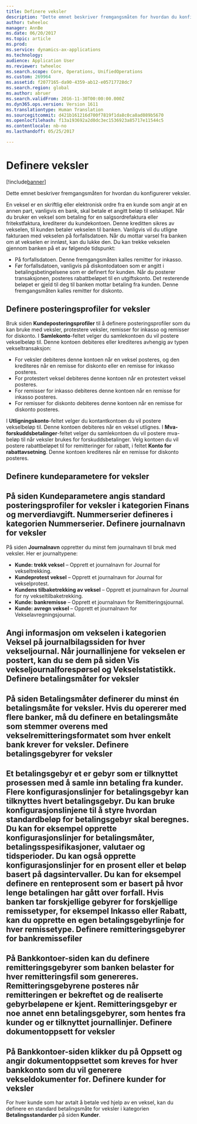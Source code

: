 ```yaml
---
title: Definere veksler
description: "Dette emnet beskriver fremgangsmåten for hvordan du konfigurerer veksler."
author: twheeloc
manager: AnnBe
ms.date: 06/20/2017
ms.topic: article
ms.prod: 
ms.service: dynamics-ax-applications
ms.technology: 
audience: Application User
ms.reviewer: twheeloc
ms.search.scope: Core, Operations, UnifiedOperations
ms.custom: 269964
ms.assetid: f2077165-da90-4359-ab12-e05717728dc7
ms.search.region: global
ms.author: abruer
ms.search.validFrom: 2016-11-30T00:00:00.000Z
ms.dyn365.ops.version: Version 1611
ms.translationtype: Human Translation
ms.sourcegitcommit: d421b161216d700f7819f1da8c0ca8ad089b5670
ms.openlocfilehash: f13a193692a2d0dc3ec1536923a85717e11544c5
ms.contentlocale: nb-no
ms.lasthandoff: 05/25/2017

---
```


# <a name="set-up-bills-of-exchange"></a>Definere veksler

[!include[banner](../includes/banner.md)]


Dette emnet beskriver fremgangsmåten for hvordan du konfigurerer veksler.

En veksel er en skriftlig eller elektronisk ordre fra en kunde som angir at en annen part, vanligvis en bank, skal betale et angitt beløp til selskapet. Når du bruker en veksel som betaling for en salgsordrefaktura eller fritekstfaktura, krediterer du kundekontoen. Denne kreditten sikres av vekselen, til kunden betaler vekselen til banken. Vanligvis vil du utligne fakturaen med vekselen på forfallsdatoen. Når du mottar varsel fra banken om at vekselen er innløst, kan du lukke den. Du kan trekke vekselen gjennom banken på et av følgende tidspunkt:

-   På forfallsdatoen. Denne fremgangsmåten kalles remitter for inkasso.
-   Før forfallsdatoen, vanligvis på diskontodatoen som er angitt i betalingsbetingelsene som er definert for kunden. Når du posterer transaksjonen, posteres rabattbeløpet til en utgiftskonto. Det resterende beløpet er gjeld til deg til banken mottar betaling fra kunden. Denne fremgangsmåten kalles remitter for diskonto.

## <a name="set-up-posting-profiles-for-bills-of-exchange"></a>Definere posteringsprofiler for veksler
Bruk siden **Kundeposteringsprofiler** til å definere posteringsprofiler som du kan bruke med veksler, protestere veksler, remisser for inkasso og remisser for diskonto. I **Samlekonto**-feltet velger du samlekontoen du vil postere vekselbeløp til. Denne kontoen debiteres eller krediteres avhengig av typen vekseltransaksjon:
-   For veksler debiteres denne kontoen når en veksel posteres, og den krediteres når en remisse for diskonto eller en remisse for inkasso posteres.
-   For protestert veksel debiteres denne kontoen når en protestert  veksel posteres.
-   For remisser for inkasso debiteres denne kontoen når en remisse for inkasso posteres.
-   For remisser for diskonto debiteres denne kontoen når en remisse for diskonto posteres.

I **Utligningskonto**-feltet velger du kontantkontoen du vil postere vekselbeløp til. Denne kontoen debiteres når en veksel utlignes. I **Mva-forskuddsbetalinger**-feltet velger du samlekontoen du vil postere mva-beløp til når veksler brukes for forskuddsbetalinger. Velg kontoen du vil postere rabattbeløpet til for remitteringer for rabatt, i feltet **Konto for rabattavsetning**. Denne kontoen krediteres når en remisse for diskonto posteres.

## <a name="set-up-accounts-receivable-parameters-for-bills-of-exchange"></a>Definere kundeparametere for veksler
På siden **Kundeparametere** angis standard posteringsprofiler for veksler i kategorien **Finans og merverdiavgift**. Nummerserier defineres i kategorien **Nummerserier**.
Definere journalnavn for veksler
------------------------------------------

På siden **Journalnavn** oppretter du minst fem journalnavn til bruk med veksler. Her er journaltypene:
-   **Kunde: trekk veksel** – Opprett et journalnavn for Journal for vekseltrekking.
-   **Kundeprotest veksel** – Opprett et journalnavn for Journal for vekselprotest.
-   **Kundens tilbaketrekking av veksel** – Opprett et journalnavn for Journal for ny vekseltilbaketrekking.
-   **Kunde: bankremisse** – Opprett et journalnavn for Remitteringsjournal.
-   **Kunde: avregn veksel** – Opprett et journalnavn for Vekselavregningsjournal.

Angi informasjon om vekselen i kategorien **Veksel** på journalbilagssiden for hver vekseljournal. Når journallinjene for vekselen er postert, kan du se dem på siden **Vis vekseljournalforespørsel** og **Vekselstatistikk**.
Definere betalingsmåter for veksler
-----------------------------------------------

På siden **Betalingsmåter** definerer du minst én betalingsmåte for veksler. Hvis du opererer med flere banker, må du definere en betalingsmåte som stemmer overens med vekselremitteringsformatet som hver enkelt bank krever for veksler.
Definere betalingsgebyrer for veksler
-----------------------------------------

Et betalingsgebyr et er gebyr som er tilknyttet prosessen med å samle inn betaling fra kunder. Flere konfigurasjonslinjer for betalingsgebyr kan tilknyttes hvert betalingsgebyr. Du kan bruke konfigurasjonslinjene til å styre hvordan standardbeløp for betalingsgebyr skal beregnes. Du kan for eksempel opprette konfigurasjonslinjer for betalingsmåter, betalingsspesifikasjoner, valutaer og tidsperioder. Du kan også opprette konfigurasjonslinjer for en prosent eller et beløp basert på dagsintervaller. Du kan for eksempel definere en renteprosent som er basert på hvor lenge betalingen har gått over forfall. Hvis banken tar forskjellige gebyrer for forskjellige remissetyper, for eksempel **Inkasso** eller **Rabatt**, kan du opprette en egen betalingsgebyrlinje for hver remissetype.
Definere remitteringsgebyrer for bankremissefiler
------------------------------------------------

På **Bankkontoer**-siden kan du definere remitteringsgebyrer som banken belaster for hver remitteringsfil som genereres. Remitteringsgebyrene posteres når remitteringen er bekreftet og de realiserte gebyrbeløpene er kjent. Remitteringsgebyr er noe annet enn betalingsgebyrer, som hentes fra kunder og er tilknyttet journallinjer.
Definere dokumentoppsett for veksler
---------------------------------------------

På **Bankkontoer**-siden klikker du på **Oppsett** og angir dokumentoppsettet som kreves for hver bankkonto som du vil generere vekseldokumenter for.
Definere kunder for veksler
--------------------------------------

For hver kunde som har avtalt å betale ved hjelp av en veksel, kan du definere en standard betalingsmåte for veksler i kategorien **Betalingsstandarder** på siden **Kunder**.






